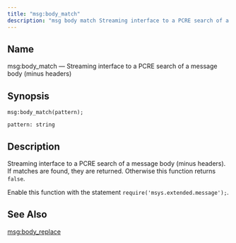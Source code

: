 ```yaml
---
title: "msg:body_match"
description: "msg body match Streaming interface to a PCRE search of a message body minus headers msg body match pattern Streaming interface to a PCRE search of a message body minus headers If matches are found they are returned Otherwise this function returns false Enable this function with the statement require..."
---
```


<a name="lua.ref.msg_body_match"></a> 
## Name

msg:body_match — Streaming interface to a PCRE search of a message body (minus headers)

<a name="idp25375104"></a> 
## Synopsis

`msg:body_match(pattern);`

`pattern: string`<a name="idp25377792"></a> 
## Description

Streaming interface to a PCRE search of a message body (minus headers). If matches are found, they are returned. Otherwise this function returns `false`.

Enable this function with the statement `require('msys.extended.message');`.

<a name="idp25380928"></a> 
## See Also

[msg:body_replace](/momentum/3/3-reference/3-reference-lua-ref-msg-body-replace)